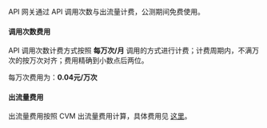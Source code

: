 API 网关通过 API 调用次数与出流量计费，公测期间免费使用。

#### 调用次数费用

API 调用次数计费方式按照 **每万次/月** 调用的方式进行计费；计费周期内，不满万次的按万次对齐；费用精确到小数点后两位。

每万次费用为：**0.04元/万次**

#### 出流量费用

出流量费用按照 CVM 出流量费用计算，具体费用见 [这里](https://www.qcloud.tencent.com/document/product/213/509)。